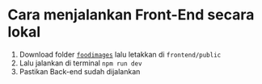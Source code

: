 # Cara menjalankan Front-End secara lokal
1. Download folder [`foodimages`](https://drive.google.com/drive/folders/1_KUUZ0su2ujgKGfsrqfYPoL9piQlKx9T?usp=sharing) lalu letakkan di `frontend/public`
2. Lalu jalankan di terminal `npm run dev` 
3. Pastikan Back-end sudah dijalankan